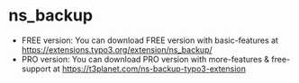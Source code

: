 # ns_backup

- FREE version: You can download FREE version with basic-features at https://extensions.typo3.org/extension/ns_backup/
- PRO version: You can download PRO version with more-features & free-support at https://t3planet.com/ns-backup-typo3-extension
